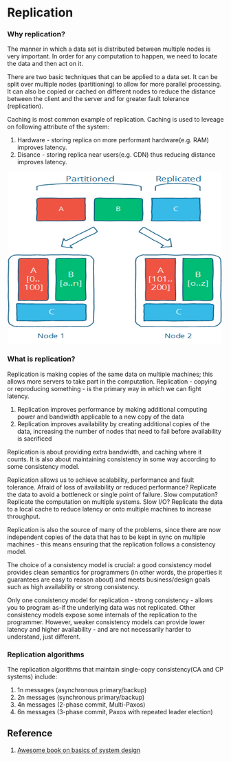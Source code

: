 # Replication

### Why replication?

The manner in which a data set is distributed between multiple nodes is very important. In order for any computation to happen, we need to locate the data and then act on it.

There are two basic techniques that can be applied to a data set. It can be split over multiple nodes (partitioning) to allow for more parallel processing. It can also be copied or cached on different nodes to reduce the distance between the client and the server and for greater fault tolerance (replication).

Caching is most common example of replication. Caching is used to leveage on following attribute of the system:

1. Hardware - storing replica on more performant hardware(e.g. RAM) improves latency.
2. Disance - storing replica near users(e.g. CDN) thus reducing distance improves latency.

<img src="https://github.com/gauxs/sysd/blob/master/media/image/part-repl.png?raw=true" width="500" height="400">

### What is replication?

Replication is making copies of the same data on multiple machines; this allows more servers to take part in the computation. Replication - copying or reproducing something - is the primary way in which we can fight latency.

1. Replication improves performance by making additional computing power and bandwidth applicable to a new copy of the data
2. Replication improves availability by creating additional copies of the data, increasing the number of nodes that need to fail before availability is sacrificed

Replication is about providing extra bandwidth, and caching where it counts. It is also about maintaining consistency in some way according to some consistency model.

Replication allows us to achieve scalability, performance and fault tolerance. Afraid of loss of availability or reduced performance? Replicate the data to avoid a bottleneck or single point of failure. Slow computation? Replicate the computation on multiple systems. Slow I/O? Replicate the data to a local cache to reduce latency or onto multiple machines to increase throughput.

Replication is also the source of many of the problems, since there are now independent copies of the data that has to be kept in sync on multiple machines - this means ensuring that the replication follows a consistency model.

The choice of a consistency model is crucial: a good consistency model provides clean semantics for programmers (in other words, the properties it guarantees are easy to reason about) and meets business/design goals such as high availability or strong consistency.

Only one consistency model for replication - strong consistency - allows you to program as-if the underlying data was not replicated. Other consistency models expose some internals of the replication to the programmer. However, weaker consistency models can provide lower latency and higher availability - and are not necessarily harder to understand, just different.

### Replication algorithms

The replication algorithms that maintain single-copy consistency(CA and CP systems) include:

1. 1n messages (asynchronous primary/backup)
2. 2n messages (synchronous primary/backup)
3. 4n messages (2-phase commit, Multi-Paxos)
4. 6n messages (3-phase commit, Paxos with repeated leader election)

## Reference

1. [Awesome book on basics of system design](http://book.mixu.net/distsys/single-page.html)
